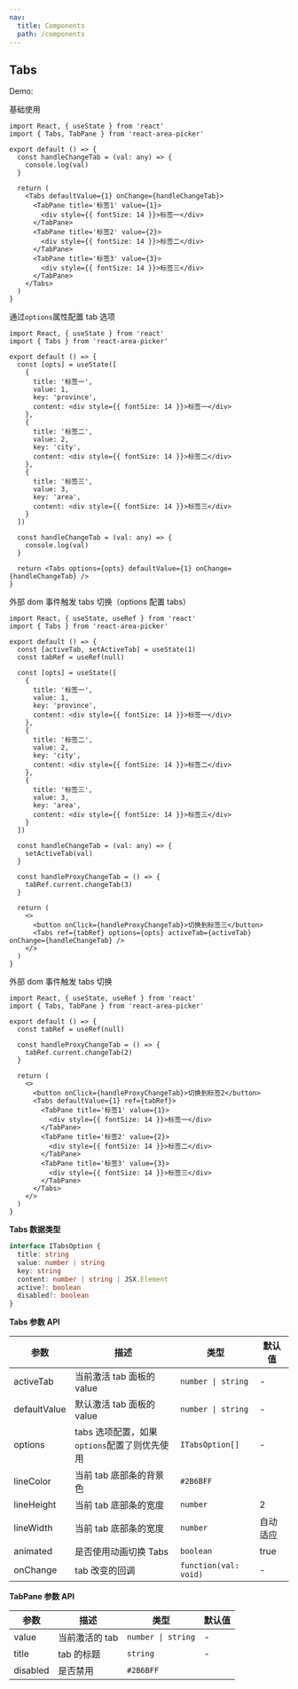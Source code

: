 ```yaml
---
nav:
  title: Components
  path: /components
---
```


## Tabs

Demo:

基础使用

```tsx
import React, { useState } from 'react'
import { Tabs, TabPane } from 'react-area-picker'

export default () => {
  const handleChangeTab = (val: any) => {
    console.log(val)
  }

  return (
    <Tabs defaultValue={1} onChange={handleChangeTab}>
      <TabPane title='标签1' value={1}>
        <div style={{ fontSize: 14 }}>标签一</div>
      </TabPane>
      <TabPane title='标签2' value={2}>
        <div style={{ fontSize: 14 }}>标签二</div>
      </TabPane>
      <TabPane title='标签3' value={3}>
        <div style={{ fontSize: 14 }}>标签三</div>
      </TabPane>
    </Tabs>
  )
}
```

通过`options`属性配置 tab 选项

```tsx
import React, { useState } from 'react'
import { Tabs } from 'react-area-picker'

export default () => {
  const [opts] = useState([
    {
      title: '标签一',
      value: 1,
      key: 'province',
      content: <div style={{ fontSize: 14 }}>标签一</div>
    },
    {
      title: '标签二',
      value: 2,
      key: 'city',
      content: <div style={{ fontSize: 14 }}>标签二</div>
    },
    {
      title: '标签三',
      value: 3,
      key: 'area',
      content: <div style={{ fontSize: 14 }}>标签三</div>
    }
  ])

  const handleChangeTab = (val: any) => {
    console.log(val)
  }

  return <Tabs options={opts} defaultValue={1} onChange={handleChangeTab} />
}
```

外部 dom 事件触发 tabs 切换（options 配置 tabs）

```tsx
import React, { useState, useRef } from 'react'
import { Tabs } from 'react-area-picker'

export default () => {
  const [activeTab, setActiveTab] = useState(1)
  const tabRef = useRef(null)

  const [opts] = useState([
    {
      title: '标签一',
      value: 1,
      key: 'province',
      content: <div style={{ fontSize: 14 }}>标签一</div>
    },
    {
      title: '标签二',
      value: 2,
      key: 'city',
      content: <div style={{ fontSize: 14 }}>标签二</div>
    },
    {
      title: '标签三',
      value: 3,
      key: 'area',
      content: <div style={{ fontSize: 14 }}>标签三</div>
    }
  ])

  const handleChangeTab = (val: any) => {
    setActiveTab(val)
  }

  const handleProxyChangeTab = () => {
    tabRef.current.changeTab(3)
  }

  return (
    <>
      <button onClick={handleProxyChangeTab}>切换到标签三</button>
      <Tabs ref={tabRef} options={opts} activeTab={activeTab} onChange={handleChangeTab} />
    </>
  )
}
```

外部 dom 事件触发 tabs 切换

```tsx
import React, { useState, useRef } from 'react'
import { Tabs, TabPane } from 'react-area-picker'

export default () => {
  const tabRef = useRef(null)

  const handleProxyChangeTab = () => {
    tabRef.current.changeTab(2)
  }

  return (
    <>
      <button onClick={handleProxyChangeTab}>切换到标签2</button>
      <Tabs defaultValue={1} ref={tabRef}>
        <TabPane title='标签1' value={1}>
          <div style={{ fontSize: 14 }}>标签一</div>
        </TabPane>
        <TabPane title='标签2' value={2}>
          <div style={{ fontSize: 14 }}>标签二</div>
        </TabPane>
        <TabPane title='标签3' value={3}>
          <div style={{ fontSize: 14 }}>标签三</div>
        </TabPane>
      </Tabs>
    </>
  )
}
```

**Tabs 数据类型**

```ts
interface ITabsOption {
  title: string
  value: number | string
  key: string
  content: number | string | JSX.Element
  active?: boolean
  disabled?: boolean
}
```

**Tabs 参数 API**

| 参数         | 描述                                         | 类型                  | 默认值   |
| ------------ | -------------------------------------------- | --------------------- | -------- |
| activeTab    | 当前激活 tab 面板的 value                    | `number \| string`    | -        |
| defaultValue | 默认激活 tab 面板的 value                    | `number \| string`    | -        |
| options      | tabs 选项配置，如果`options`配置了则优先使用 | `ITabsOption[]`       | -        |
| lineColor    | 当前 tab 底部条的背景色                      | `#2B6BFF`             |
| lineHeight   | 当前 tab 底部条的宽度                        | `number`              | 2        |
| lineWidth    | 当前 tab 底部条的宽度                        | `number`              | 自动适应 |
| animated     | 是否使用动画切换 Tabs                        | `boolean`             | true     |
| onChange     | tab 改变的回调                               | `function(val: void)` | -        |

**TabPane 参数 API**

| 参数     | 描述           | 类型               | 默认值 |
| -------- | -------------- | ------------------ | ------ |
| value    | 当前激活的 tab | `number \| string` | -      |
| title    | tab 的标题     | `string`           | -      |
| disabled | 是否禁用       | `#2B6BFF`          |
